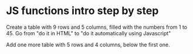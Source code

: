 # JS functions intro step by step
Create a table with 9 rows and 5 columns, filled with the numbers from 1 to 45. Go from "do it in HTML" to "do it automatically using Javascript"

Add one more table with 5 rows and 4 columns, below the first one.